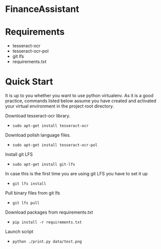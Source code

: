 # FinanceAssistant

# Requirements
- tesseract-ocr
- tesseract-ocr-pol
- git lfs
- requirements.txt

# Quick Start
It is up to you whether you want to use python virtualenv. As it is a good practice, commands listed below assume you have created and activated your virtual environment in the project root directory.

Download tesseract-ocr library.
- `sudo apt-get install tesseract-ocr`

Download polish language files.
- `sudo apt-get install tesseract-ocr-pol`

Install git LFS
- `sudo apt-get install git-lfs`

In case this is the first time you are using git LFS you have to set it up
- `git lfs install`

Pull binary files from git lfs
- `git lfs pull`

Download packages from requirements.txt
- `pip install -r requirements.txt`

Launch script
- `python ./print.py data/test.png`
